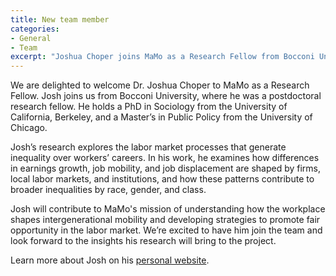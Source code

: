 ```yaml
---
title: New team member 
categories:
- General
- Team
excerpt: "Joshua Choper joins MaMo as a Research Fellow from Bocconi University."
---
```


We are delighted to welcome Dr. Joshua Choper to MaMo as a Research Fellow. Josh joins us from Bocconi University, where he was a postdoctoral research fellow. He holds a PhD in Sociology from the University of California, Berkeley, and a Master’s in Public Policy from the University of Chicago. 

Josh’s research explores the labor market processes that generate inequality over workers’ careers. In his work, he examines how differences in earnings growth, job mobility, and job displacement are shaped by firms, local labor markets, and institutions, and how these patterns contribute to broader inequalities by race, gender, and class. 

Josh will contribute to MaMo's mission of understanding how the workplace shapes intergenerational mobility and developing strategies to promote fair opportunity in the labor market. We’re excited to have him join the team and look forward to the insights his research will bring to the project.

Learn more about Josh on his [personal website](https://joshuachoper.github.io/).
